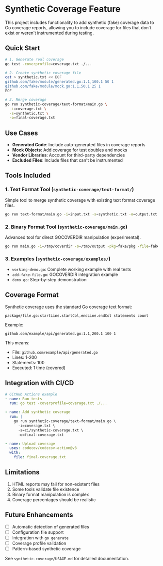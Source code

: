 # Synthetic Coverage Feature

This project includes functionality to add synthetic (fake) coverage data to Go coverage reports, allowing you to include coverage for files that don't exist or weren't instrumented during testing.

## Quick Start

```bash
# 1. Generate real coverage
go test -coverprofile=coverage.txt ./...

# 2. Create synthetic coverage file
cat > synthetic.txt << EOF
github.com/fake/module/generated.go:1.1,100.1 50 1
github.com/fake/module/mock.go:1.1,50.1 25 1
EOF

# 3. Merge coverage
go run synthetic-coverage/text-format/main.go \
  -i=coverage.txt \
  -s=synthetic.txt \
  -o=final-coverage.txt
```

## Use Cases

- **Generated Code**: Include auto-generated files in coverage reports
- **Mock Objects**: Add coverage for test doubles and mocks
- **Vendor Libraries**: Account for third-party dependencies
- **Excluded Files**: Include files that can't be instrumented

## Tools Included

### 1. Text Format Tool (`synthetic-coverage/text-format/`)
Simple tool to merge synthetic coverage with existing text format coverage files.

```bash
go run text-format/main.go -i=input.txt -s=synthetic.txt -o=output.txt
```

### 2. Binary Format Tool (`synthetic-coverage/main.go`)
Advanced tool for direct GOCOVERDIR manipulation (experimental).

```bash
go run main.go -i=/tmp/coverdir -o=/tmp/output -pkg=fake/pkg -file=fake.go
```

### 3. Examples (`synthetic-coverage/examples/`)
- `working-demo.go`: Complete working example with real tests
- `add-fake-file.go`: GOCOVERDIR integration example
- `demo.go`: Step-by-step demonstration

## Coverage Format

Synthetic coverage uses the standard Go coverage text format:
```
package/file.go:startLine.startCol,endLine.endCol statements count
```

Example:
```
github.com/example/api/generated.go:1.1,200.1 100 1
```

This means:
- File: `github.com/example/api/generated.go`
- Lines: 1-200
- Statements: 100
- Executed: 1 time (covered)

## Integration with CI/CD

```yaml
# GitHub Actions example
- name: Run tests
  run: go test -coverprofile=coverage.txt ./...

- name: Add synthetic coverage
  run: |
    go run synthetic-coverage/text-format/main.go \
      -i=coverage.txt \
      -s=ci/synthetic-coverage.txt \
      -o=final-coverage.txt

- name: Upload coverage
  uses: codecov/codecov-action@v3
  with:
    file: final-coverage.txt
```

## Limitations

1. HTML reports may fail for non-existent files
2. Some tools validate file existence
3. Binary format manipulation is complex
4. Coverage percentages should be realistic

## Future Enhancements

- [ ] Automatic detection of generated files
- [ ] Configuration file support
- [ ] Integration with `go generate`
- [ ] Coverage profile validation
- [ ] Pattern-based synthetic coverage

See `synthetic-coverage/USAGE.md` for detailed documentation.
